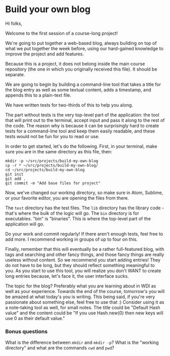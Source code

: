 # Build your own blog

Hi folks,

Welcome to the first session of a course-long project!

We're going to put together a web-based blog, always building on top of what we put together the week before, using our hard-gained knowledge to improve the project and add features.

Because this is a project, it does not belong inside the main course repository (the one in which you originally received this file). It should be separate.

We are going to begin by building a command-line tool that takes a title for the blog entry as well as some textual content, adds a timestamp, and appends this to a plain-text file.

We have written tests for two-thirds of this to help you along.

The part without tests is the very top-level part of the application: the tool that will print out to the terminal, accept input and pass it along to the rest of the code. The reason why is because it can be surprisingly hard to create tests for a command-line tool and keep them easily readable, and these tests would not be fun for you to read or use.

In order to get started, let's do the following. First, in your terminal, make sure you are in the same directory as this file, then:

```
mkdir -p ~/src/projects/build-my-own-blog
cp -r * ~/src/projects/build-my-own-blog/
cd ~/src/projects/build-my-own-blog
git init
git add .
git commit -m "Add base files for project"
```

Now, we've changed our working directory, so make sure in Atom, Sublime, or your favorite editor, you are opening the files from there.

The `test` directory has the test files.
The `lib` directory has the library code - that's where the bulk of the logic will go.
The `bin` directory is for executables. "bin" is "binaries". This is where the top-level part of the application will go.

Do your work and commit regularly! If there aren't enough tests, feel free to add more.
I recommend working in groups of up to four on this.

Finally, remember that this will eventually be a rather full-featured blog, with tags and searching and other fancy things, and those fancy things are really useless without content. So we recommend you start adding entries! They do not have to be long, but they should reflect something meaningful to you. As you start to use this tool, you will realize you don't WANT to create long entries because, let's face it, the user interface sucks.

The topic for the blog? Preferably what you are learning about in WDI as well as your experience. Towards the end of the course, tomorrow's you will be amazed at what today's you is writing. This being said, if you're very passionate about something else, feel free to use that :)
Consider using it as a note-taking tool as well, for small notes. The title could be "Default Hash value" and the content could be "If you use Hash.new(0) then new keys will use 0 as their default value."

### Bonus questions

What is the difference between `mkdir` and `mkdir -p`?
What is the "working directory" and what are the commands `cwd` and `pwd`?
